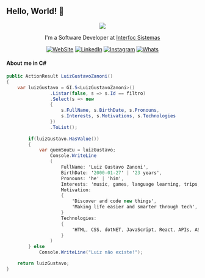 ## Hello, World! 👋

<div align="center" target="_blank">

<img src="https://user-images.githubusercontent.com/56282554/174655304-d35e92f9-d145-4041-ac20-faf4b8a7adf4.gif">

I'm a Software Developer at <a href="https://interfoc.com.br/">Interfoc Sistemas</a></p>

[![WebSite](https://img.shields.io/badge/website-000000?style=for-the-badge&logo=About.me&logoColor=white)](https://luizzanoni.vercel.app/)
[![LinkedIn](https://img.shields.io/badge/LinkedIn-0077B5?style=for-the-badge&logo=linkedin&logoColor=white)](https://www.linkedin.com/in/luizgustavozanoni/)
[![Instagram](https://img.shields.io/badge/Instagram-E4405F?style=for-the-badge&logo=instagram&logoColor=white)](https://www.instagram.com/luiz.gzanoni/)
[![Whats](https://img.shields.io/badge/WhatsApp-25D366?style=for-the-badge&logo=whatsapp&logoColor=white)](https://wa.me/5549999241385)

<div align="left">

#### About me in C#
	
``` C#
public ActionResult LuizGustavoZanoni()
{
	var luizGustavo = GI.S<LuizGustavoZanoni>()
			    .Listar(false, s => s.Id == filtro)
			    .Select(s => new 
			    {
				    s.FullName, s.BirthDate, s.Pronouns, 
				    s.Interests, s.Motivations, s.Technologies
			    })
			    .ToList();
						
		if(luizGustavo.HasValue())
		{			
			var quemSouEu = luizGustavo;
				Console.WriteLine
				(
					FullName: 'Luiz Gustavo Zanoni',
					BirthDate: '2000-01-27' | '23 years',
					Pronouns: 'he' | 'him',
					Interests: 'music, games, language learning, trips, motorcycle',
					Motivation: 
					{
					    'Discover and code new things',
					    'Making life easier and smarter through tech',
					}
					Technologies:
					{
					    'HTML, CSS, dotNET, JavaScript, React, APIs, ASP.NET Core, MVC, jQuery'
					}
				)
		} else 
			Console.WriteLine("Luiz não existe!");

    return luizGustavo;
}
```
  
</div>
